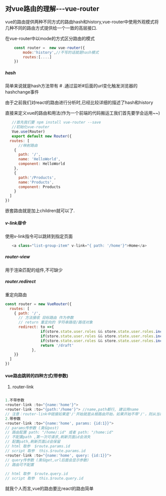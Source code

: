 ## 对vue路由的理解---vue-router

vue的路由提供两种不同方式的路由hash和history,vue-router中使用外观模式将几种不同的路由方式提供给一个一致的高层接口.

在vue-router中以mode的方式区分路由的模式
```js
    const router =  new vue-router({
        mode:'history',//不写的话就是hash模式
        routes:[....]
    })
```

##### hash
简单来说就是hash方法带有 # .通过监听#后面的url变化触发浏览器的hashchange事件

由于之前我们对react的路由进行分析时,已经比较详细的描述了hash和history

直接来定义vue的路由和用法(作为一个前端的代码搬运工我们首先要学会运用~~)

```js
   //首先我们要 npm install vue-router --save
   //初始化vue-router
   Vue.use(Router)
   export default new Router({
  routes: [
      //映射路由
    {
      path: '/',
      name: 'HelloWorld',
      component: HelloWorld
    },
    {
      path:'/Products',
      name:'Products',
      component: Products
    }
  ]
})
```
嵌套路由就是加上children就可以了.

##### v-link指令
使用v-link指令可以跳转到指定页面
```js
   <a class="list-group-item" v-link="{ path: '/home'}">Home</a>
```
##### router-view
用于渲染匹配的组件,不可缺少

##### router.redirect
重定向路由
```js
const router = new VueRouter({
  routes: [
    { path: '/', 
      // 方法接收 目标路由 作为参数
      // return 重定向的 字符串路径/路径对象
      redirect: to =>{
                if(store.state.user.roles && store.state.user.roles.includes('admin'))return '/a';
                if(store.state.user.roles && store.state.user.roles.includes('manager'))return '/b';
                if(store.state.user.roles && store.state.user.roles.includes('check'))return '/c';
                return '/draft'
            },
    }}
  ]
})
```

#### vue路由跳转的四种方式(带参数)

1.  router-link
```js

1.不带参数
<router-link :to="{name:'home'}"> 
<router-link :to="{path:'/home'}"> //name,path都行, 建议用name  
// 注意：router-link中链接如果是'/'开始就是从根路由开始，如果开始不带'/'，则从当前路由开始。
2.带参数
<router-link :to="{name:'home', params: {id:1}}">  
// params传参数 (类似post)
// 路由配置 path: "/home/:id" 或者 path: "/home:id" 
// 不配置path ,第一次可请求,刷新页面id会消失
// 配置path,刷新页面id会保留
// html 取参  $route.params.id
// script 取参  this.$route.params.id
<router-link :to="{name:'home', query: {id:1}}"> 
// query传参数 (类似get,url后面会显示参数)
// 路由可不配置
 
// html 取参  $route.query.id
// script 取参  this.$route.query.id

```








就我个人而言,vue的路由要比react的路由简单

